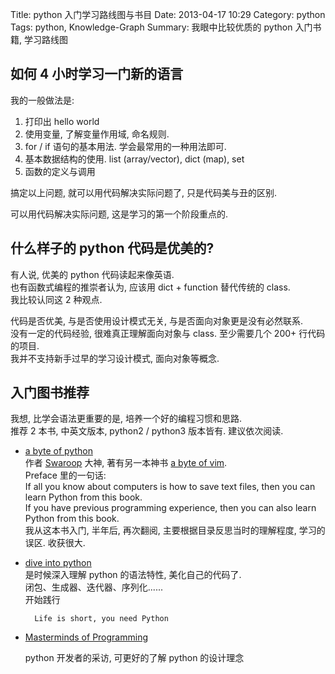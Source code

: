 Title: python 入门学习路线图与书目
Date: 2013-04-17 10:29
Category: python
Tags: python, Knowledge-Graph
Summary: 我眼中比较优质的 python 入门书籍, 学习路线图


如何 4 小时学习一门新的语言
---------------------------

我的一般做法是:

1. 打印出 hello world
2. 使用变量, 了解变量作用域, 命名规则.
3. for / if 语句的基本用法. 学会最常用的一种用法即可.
4. 基本数据结构的使用. list (array/vector), dict (map), set
5. 函数的定义与调用

搞定以上问题, 就可以用代码解决实际问题了, 只是代码美与丑的区别.  

可以用代码解决实际问题, 这是学习的第一个阶段重点的.


什么样子的 python 代码是优美的?
-------------------------------

有人说, 优美的 python 代码读起来像英语.  
也有函数式编程的推崇者认为, 应该用 dict + function 替代传统的 class.  
我比较认同这 2 种观点.

代码是否优美, 与是否使用设计模式无关, 与是否面向对象更是没有必然联系.  
没有一定的代码经验, 很难真正理解面向对象与 class. 至少需要几个 200+ 行代码的项目.  
我并不支持新手过早的学习设计模式, 面向对象等概念.

入门图书推荐
------------

我想, 比学会语法更重要的是, 培养一个好的编程习惯和思路.  
推荐 2 本书, 中英文版本, python2 / python3 版本皆有. 建议依次阅读.

- [a byte of python][byte-of-python]  
    作者 [Swaroop](http://www.swaroopch.com/) 大神, 著有另一本神书 [a byte of vim][byte-of-vim].  
    Preface 里的一句话:  
    If all you know about computers is how to save text files, then you can learn Python from this book.  
    If you have previous programming experience, then you can also learn Python from this book.  
    我从这本书入门, 半年后, 再次翻阅, 主要根据目录反思当时的理解程度, 学习的误区. 收获很大.
    
- [dive into python][dive-into-python]  
    是时候深入理解 python 的语法特性, 美化自己的代码了.  
    闭包、生成器、迭代器、序列化......  
    开始践行

        Life is short, you need Python

- [Masterminds of Programming][masterminds]

    python 开发者的采访, 可更好的了解 python 的设计理念
    
[byte-of-python]: http://book.douban.com/subject/5948760/
[dive-into-python]: http://book.douban.com/subject/1440658/
[byte-of-vim]: http://book.douban.com/subject/25790644/
[masterminds]: http://book.douban.com/subject/2258023/
